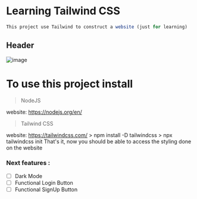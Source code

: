 # Learning Tailwind CSS

```js
This project use Tailwind to construct a website (just for learning)
```

## Header
![image](https://user-images.githubusercontent.com/97129532/199622738-73954845-e7ab-4641-9b6c-9e4844fd5f2e.png)

# To use this project install

> NodeJS

website: https://nodejs.org/en/

> Tailwind CSS

website: https://tailwindcss.com/
    > npm install -D tailwindcss
    > npx tailwindcss init
That's it, now you should be able to access the styling done on the website

### Next features :
- [ ] Dark Mode
- [ ] Functional Login Button 
- [ ] Functional SignUp Button
